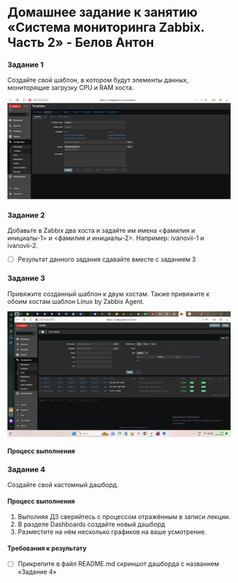 # Домашнее задание к занятию «Система мониторинга Zabbix. Часть 2» - Белов Антон

### Задание 1
Создайте свой шаблон, в котором будут элементы данных, мониторящие загрузку CPU и RAM хоста.

![1.1](./scrshts/tz_1.1.png)

### Задание 2
Добавьте в Zabbix два хоста и задайте им имена <фамилия и инициалы-1> и <фамилия и инициалы-2>. Например: ivanovii-1 и ivanovii-2.

- [ ] Результат данного задания сдавайте вместе с заданием 3


### Задание 3
Привяжите созданный шаблон к двум хостам. Также привяжите к обоим хостам шаблон Linux by Zabbix Agent.

![3.2](./scrshts/tz_3.2.png)
#### Процесс выполнения

### Задание 4
Создайте свой кастомный дашборд.

#### Процесс выполнения
1. Выполняя ДЗ сверяйтесь с процессом отражённым в записи лекции.
2. В разделе Dashboards создайте новый дашборд
3. Разместите на нём несколько графиков на ваше усмотрение.

#### Требования к результату
- [ ] Прикрепите в файл README.md скриншот дашборда с названием «Задание 4»

